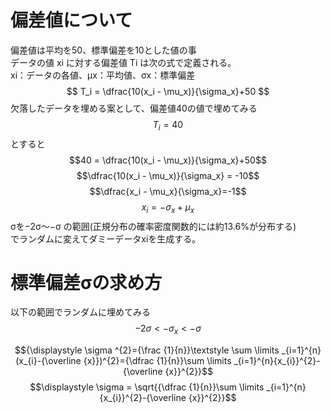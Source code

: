 # 偏差値について
偏差値は平均を50、標準偏差を10とした値の事  
データの値 xi に対する偏差値 Ti は次の式で定義される。  
xi：データの各値、μx：平均値、σx：標準偏差
$$ T_i = \dfrac{10(x_i - \mu_x)}{\sigma_x}+50 $$
欠落したデータを埋める案として、偏差値40の値で埋めてみる
$$T_i = 40$$
とすると
$$40 = \dfrac{10(x_i - \mu_x)}{\sigma_x}+50$$
$$\dfrac{10(x_i - \mu_x)}{\sigma_x} = -10$$
$$\dfrac{x_i - \mu_x}{\sigma_x}=-1$$
$$x_i = -\sigma_x + \mu_x$$
σを−2σ～−σ の範囲(正規分布の確率密度関数的には約13.6%が分布する)  
でランダムに変えてダミーデータxiを生成する。

# 標準偏差σの求め方
以下の範囲でランダムに埋めてみる
$$-2\sigma < -\sigma_x < -\sigma$$

$${\displaystyle \sigma ^{2}={\frac {1}{n}}\textstyle \sum \limits _{i=1}^{n}(x_{i}-{\overline {x}})^{2}={\dfrac {1}{n}}\sum \limits _{i=1}^{n}{x_{i}}^{2}-{\overline {x}}^{2}}$$
$$\displaystyle \sigma = \sqrt{{\dfrac {1}{n}}\sum \limits _{i=1}^{n}{x_{i}}^{2}-{\overline {x}}^{2}}$$